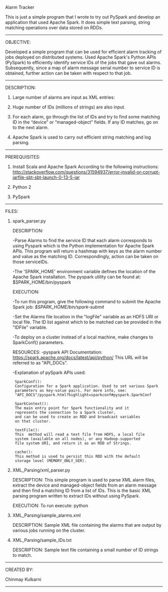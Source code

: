 Alarm Tracker

This is just a simple program that I wrote to try out PySpark and develop an application that used Apache Spark.
It does simple text parsing, string matching operations over data stored on RDDs.

********************************

OBJECTIVE:

Developed a simple program that can be used for efficient alarm 
tracking of jobs deployed on distributed systems. Used Apache Spark's 
Python APIs (PySpark) to efficiently identify service IDs of the jobs 
that gave out alarms. Subsequently, since a map of alarm message 
serial number to service ID is obtained, further action can be taken 
with respect to that job.

********************************

DESCRIPTION:

1.	Large number of alarms are input as XML entries:

2.	Huge number of IDs (millions of strings) are also input.

3.	For each alarm, go through the list of IDs and try to find some 
	matching ID in the “device” or “managed-object” fields. 
	If any ID matches, go on to the next alarm.

4.	Apache Spark is used to carry out efficient string matching and 
	log parsing.

********************************

PREREQUISITES:

1.	Install Scala and Apache Spark According to the following 
	instructions: 
	http://stackoverflow.com/questions/31594937/error-invalid-or-corrupt-jarfile-sbt-sbt-launch-0-13-5-jar

2. Python 2

3. PySpark 

********************************

FILES:

1. spark_parser.py

	DESCRIPTION:

	-Parse Alarms to find the service ID that each alarm corresponds to 
	 using Pyspark which is the Python implementation for Apache Spark 
	 APIs. This program will return a hashmap with keys as the alarm 
	 number and value as the matching ID. Correspondingly, action can 
	 be taken on those serviceIDs.

 	-The 'SPARK_HOME' environment variable defines the location of the 
	 Apache Spark installation. The pyspark utility can be found at:
	 $SPARK_HOME/bin/pyspark


	EXECUTION:

 	-To run this program, give the following command to submit the 
  	 Apache Spark job:
  	 *$SPARK_HOME/bin/spark-submit  <this file>*

 	-Set the Alarms file location in the "logFile" variable as an HDFS 
	 URI or local file. The ID list against which to be matched can be 
	 provided in the "IDFile" variable. 
	
 	-To deploy on a cluster instead of a local machine, make changes to
  	 SparkConf() parameters.


	RESOURCES:
	-pyspark API Documentation: 
	 https://spark.apache.org/docs/latest/api/python/
  	 This URL will be referred to as "API_DOCs".

 	-Explanation of pySpark APIs used:

		SparkConf():
		Configuration for a Spark application. Used to set various Spark 
		parameters as key-value pairs. For more info, see:
		"API_DOCS"/pyspark.html?highlight=sparkconf#pyspark.SparkConf

		SparkContext():
		The main entry point for Spark functionality and it 
		represents the connection to a Spark cluster, 
		and can be used to create an RDD and broadcast variables 
		on that cluster.

		textFile():
		This  method will read a text file from HDFS, a local file 
		system (available on all nodes), or any Hadoop-supported 
		file system URI, and return it as an RDD of Strings.

		cache():
		This method is used to persist this RDD with the default 
		storage level (MEMORY_ONLY_SER).

2. XML_Parsing/xml_parser.py

	DESCRIPTION:
	This simple program is used to parse XML alarm files, extract
	the device and managed-object fields from an alarm message
	and then find a matching ID from a list of IDs. This is the
	basic XML parsing program written to extract IDs without using
	PySpark.

	EXECUTION:
	To run execute:
	python <python file>

3. XML_Parsing/sample_alarms.xml
	
	DESCRIPTION:
	Sample XML file containing the alarms that are output by various
	jobs running on the cluster.

4. XML_Parsing/sample_IDs.txt

	DESCRIPTION:
	Sample text file containing a small number of ID strings to match.

********************************

CREATED BY:

Chinmay Kulkarni

********************************
